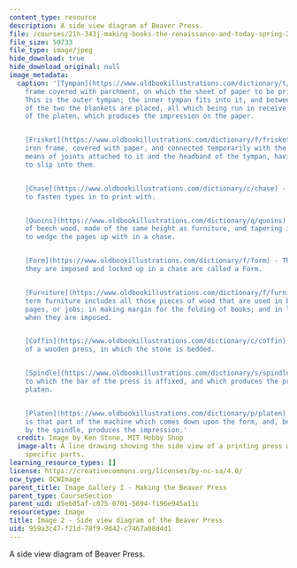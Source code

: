```yaml
---
content_type: resource
description: A side view diagram of Beaver Press.
file: /courses/21h-343j-making-books-the-renaissance-and-today-spring-2016/959a3c47f21d78f99d42c7467a08d4d1_Image2.jpg
file_size: 50733
file_type: image/jpeg
hide_download: true
hide_download_original: null
image_metadata:
  caption: '[Tympan](https://www.oldbookillustrations.com/dictionary/t/tympan) - A
    frame covered with parchment, on which the sheet of paper to be printed is placed.
    This is the outer tympan; the inner tympan fits into it, and between the parchments
    of the two the blankets are placed, all which being run in receive the pressure
    of the platen, which produces the impression on the paper.


    [Frisket](https://www.oldbookillustrations.com/dictionary/f/frisket) - A thin
    iron frame, covered with paper, and connected temporarily with the tympan, by
    means of joints attached to it and the headband of the tympan, having iron pins
    to slip into them.


    [Chase](https://www.oldbookillustrations.com/dictionary/c/chase) - An iron frame
    to fasten types in to print with.


    [Quoins](https://www.oldbookillustrations.com/dictionary/q/quoins) - Short pieces
    of beech wood, made of the same height as furniture, and tapering in their width,
    to wedge the pages up with in a chase.


    [Form](https://www.oldbookillustrations.com/dictionary/f/form) - The pages when
    they are imposed and locked up in a chase are called a Form.


    [Furniture](https://www.oldbookillustrations.com/dictionary/f/furniture) - The
    term furniture includes all those pieces of wood that are used in branching out
    pages, or jobs; in making margin for the folding of books; and in locking up forms
    when they are imposed.


    [Coffin](https://www.oldbookillustrations.com/dictionary/c/coffin) - That part
    of a wooden press, in which the stone is bedded.


    [Spindle](https://www.oldbookillustrations.com/dictionary/s/spindle) - The screw
    to which the bar of the press is affixed, and which produces the pressure on the
    platen.


    [Platen](https://www.oldbookillustrations.com/dictionary/p/platen) - The platen
    is that part of the machine which comes down upon the form, and, being acted upon
    by the spindle, produces the impression.'
  credit: Image by Ken Stone, MIT Hobby Shop
  image-alt: A line drawing showing the side view of a printing press with words identifying
    specific parts.
learning_resource_types: []
license: https://creativecommons.org/licenses/by-nc-sa/4.0/
ocw_type: OCWImage
parent_title: Image Gallery I - Making the Beaver Press
parent_type: CourseSection
parent_uid: d5eb05af-c075-0701-5694-f196e945a11c
resourcetype: Image
title: Image 2 - Side view diagram of the Beaver Press
uid: 959a3c47-f21d-78f9-9d42-c7467a08d4d1
---
```

A side view diagram of Beaver Press.